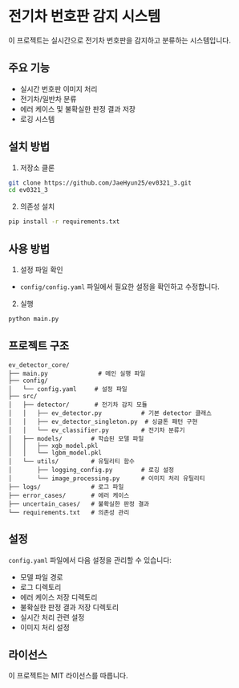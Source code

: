 # 전기차 번호판 감지 시스템

이 프로젝트는 실시간으로 전기차 번호판을 감지하고 분류하는 시스템입니다.

## 주요 기능

- 실시간 번호판 이미지 처리
- 전기차/일반차 분류
- 에러 케이스 및 불확실한 판정 결과 저장
- 로깅 시스템

## 설치 방법

1. 저장소 클론
```bash
git clone https://github.com/JaeHyun25/ev0321_3.git
cd ev0321_3
```

2. 의존성 설치
```bash
pip install -r requirements.txt
```

## 사용 방법

1. 설정 파일 확인
- `config/config.yaml` 파일에서 필요한 설정을 확인하고 수정합니다.

2. 실행
```bash
python main.py
```

## 프로젝트 구조

```
ev_detector_core/
├── main.py              # 메인 실행 파일
├── config/
│   └── config.yaml     # 설정 파일
├── src/
│   ├── detector/       # 전기차 감지 모듈
│   │   ├── ev_detector.py           # 기본 detector 클래스
│   │   ├── ev_detector_singleton.py  # 싱글톤 패턴 구현
│   │   └── ev_classifier.py         # 전기차 분류기
│   ├── models/        # 학습된 모델 파일
│   │   ├── xgb_model.pkl
│   │   └── lgbm_model.pkl
│   └── utils/         # 유틸리티 함수
│       ├── logging_config.py        # 로깅 설정
│       └── image_processing.py      # 이미지 처리 유틸리티
├── logs/              # 로그 파일
├── error_cases/       # 에러 케이스
├── uncertain_cases/   # 불확실한 판정 결과
└── requirements.txt   # 의존성 관리
```

## 설정

`config.yaml` 파일에서 다음 설정을 관리할 수 있습니다:

- 모델 파일 경로
- 로그 디렉토리
- 에러 케이스 저장 디렉토리
- 불확실한 판정 결과 저장 디렉토리
- 실시간 처리 관련 설정
- 이미지 처리 설정

## 라이선스

이 프로젝트는 MIT 라이선스를 따릅니다. 